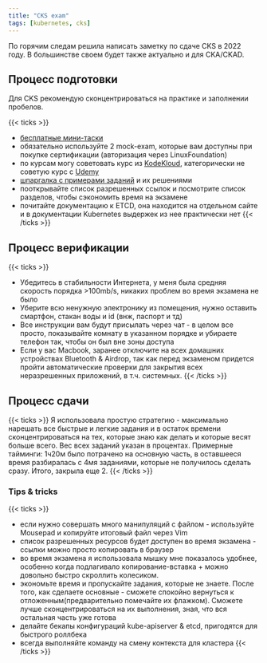 ```yaml
---
title: "CKS exam"
tags: [kubernetes, cks]
---
```


По горячим следам решила написать заметку по сдаче CKS в 2022 году. В большинстве своем будет также актуально и для CKA/CKAD.

## Процесс подготовки

Для CKS рекомендую сконцентрироваться на практике и заполнении пробелов.

{{< ticks >}}
* [бесплатные мини-таски](https://killercoda.com/killer-shell-cks)
* обязательно используйте 2 mock-exam, которые вам доступны при покупке сертификации (авторизация через LinuxFoundation)
* по курсам могу советовать курс из [KodeKloud](https://kodekloud.com/courses/certified-kubernetes-security-specialist-cks/), категорически не советую курс с [Udemy](https://www.udemy.com/course/certified-kubernetes-security-specialist/)
* [шпаргалка с примерами заданий](https://drive.google.com/file/d/1Ok09giAi_xAUx_TRULQAhjj10Y8xGFri/view?usp=sharing) и их решениями
* пооткрывайте список разрешенных ссылок и посмотрите список разделов, чтобы сэкономить время на экзамене
* почитайте документацию к ETCD, она находится на отдельном сайте и в документации Kubernetes выдержек из нее практически нет
{{< /ticks >}}

## Процесс верификации

{{< ticks >}}
* Убедитесь в стабильности Интернета, у меня была средняя скорость порядка >100mb/s, никаких проблем во время экзамена не было
* Уберите всю ненужную электронику из помещения, нужно оставить смартфон, стакан воды и id (внж, паспорт и тд)
* Все инструкции вам будут присылать через чат - в целом все просто, показывайте комнату в указанном порядке и убираете телефон так, чтобы он был вне зоны доступа
* Если у вас Macbook, заранее отключите на всех домашних устройствах Bluetooth & Airdrop, так как перед экзаменом придется пройти автоматические проверки для закрытия всех неразрешенных приложений, в т.ч. системных.
{{< /ticks >}}

## Процесс сдачи

{{< ticks >}}
Я использовала простую стратегию - максимально нарешать все быстрые и легкие задания и в остаток времени сконцентрироваться на тех, которые знаю как делать и которые весят больше всего. Вес всех заданий указан в процентах.
Примерные тайминги: 1ч20м было потрачено на основную часть, в оставшееся время разбиралась с 4мя заданиями, которые не получилось сделать сразу. Итого, закрыла еще 2.
{{< /ticks >}}

### Tips & tricks

{{< ticks >}}
* если нужно совершать много манипуляций с файлом - используйте Mousepad и копируйте итоговый файл через Vim
* список разрешенных ресурсов будет доступен во время экзамена - ссылки можно просто копировать в браузер
* во время экзамена я использовала мышку мне показалось удобнее, особенно когда подлагивало копирование-вставка + можно довольно быстро скроллить колесиком.
* экономьте время и пропускайте задания, которые не знаете. После того, как сделаете основные - сможете спокойно вернуться к отложенным(предварительно помечайте их флажком). Сможете лучше сконцентрироваться на их выполнения, зная, что вся остальная часть уже готова
* делайте бекапы конфигураций kube-apiserver & etcd, пригодятся для быстрого роллбека
* всегда выполняйте команду на смену контекста для кластера
{{< /ticks >}}
